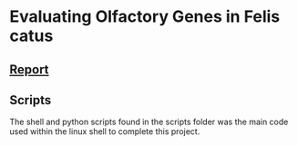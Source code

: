 # Evaluating Olfactory Genes in Felis catus

## [Report](https://github.com/codyharris91/Felis-Catus-Olfactory/blob/main/felis_catus_olfactory_report.pdf)

## Scripts

The shell and python scripts found in the scripts folder was the main code used within the linux shell to complete this project. 
